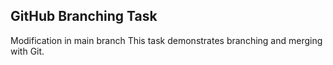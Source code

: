 ## GitHub Branching Task
Modification in main branch
This task demonstrates branching and merging with Git.
